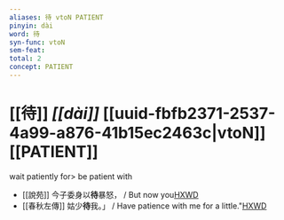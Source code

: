 ```yaml
---
aliases: 待 vtoN PATIENT
pinyin: dài
word: 待
syn-func: vtoN
sem-feat: 
total: 2
concept: PATIENT 
---
```

# [[待]] *[[dài]]*  [[uuid-fbfb2371-2537-4a99-a876-41b15ec2463c|vtoN]] [[PATIENT]]
wait patiently for> be patient with
 - [[說苑]] 今子委身以**待**暴怒，
                     / But now you[HXWD](https://hxwd.org/textview.html?location=CH1a0907_CHANT_003-7a.31)
 - [[春秋左傳]] 姑少**待**我。」 / Have patience with me for a little."[HXWD](https://hxwd.org/textview.html?location=KR1e0001_tls_005-114a.15)